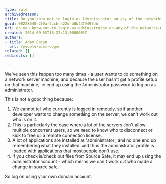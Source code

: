 ```yaml
---
type: rule
archivedreason: 
title: Do you know not to login as Administrator on any of the networks machines?
guid: 08228540-250a-4ccb-a22d-b0b434949fdb
uri: do-you-know-not-to-login-as-administrator-on-any-of-the-networks-machines
created: 2014-09-03T18:22:13.0000000Z
authors:
- title: Adam Cogan
  url: /people/adam-cogan
related: []
redirects: []

---
```


We've seen this happen too many times - a user wants to do something on a network server machine, and because the user hasn't got a profile setup on that machine, he end up using the Administrator password to log on as administrator.

<!--endintro-->

This is not a good thing because:

1. We cannot tell who currently is logged in remotely, so if another developer wants to change something on the server, we can't work out who is on it.
2. This is particularly the case where a lot of the servers don't allow multiple concurrent
                        users, so we need to know who to disconnect or kick to free up a remote connection
                        license.
3. A lot of applications are installed as 'administrator', and no one end up remembering
                        what they installed, and thus the administrator profile is loaded with applications
                        that most people don't use.
4. If you check in/check out files from Source Safe, it may end up using the administrator
                        account - which means we can't work out who made a change in source safe.


So log on using your own domain account.
